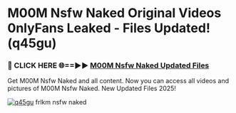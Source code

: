 # M00M Nsfw Naked Original Videos 0nlyFans Leaked - Files Updated! (q45gu)

<h3>🔴 CLICK HERE 🌐==►► <a href="https://tinyurl.com/yckcrads" rel="nofollow">M00M Nsfw Naked Updated Files</a></h3>

Get M00M Nsfw Naked and all content. Now you can access all videos and pictures of M00M Nsfw Naked. New Updated Files 2025!

[![q45gu](https://i.imgur.com/hpKpOFt.gif)](https://tinyurl.com/yckcrads)
frlkm nsfw naked